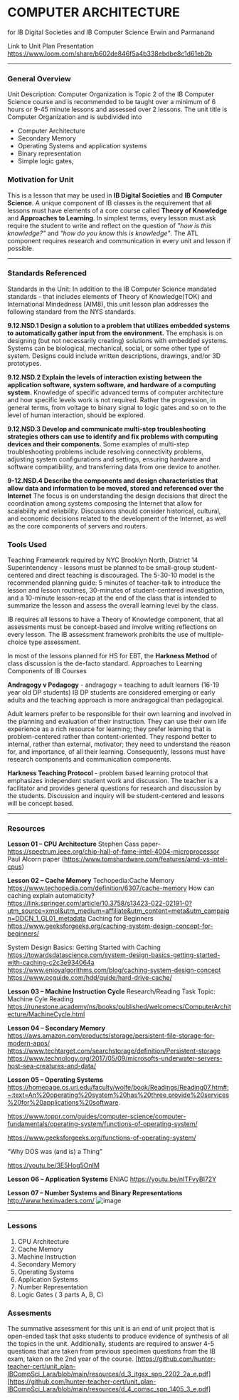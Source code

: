 # COMPUTER ARCHITECTURE 
for IB Digital Societies and IB Computer Science
Erwin and Parmanand


Link to Unit Plan Presentation https://www.loom.com/share/b602de846f5a4b338ebdbe8c1d61eb2b

-----

### General Overview
Unit Description: Computer Organization is Topic 2 of the IB Computer Science course and is recommended to be taught over a minimum of 6 hours or 9-45 minute lessons and assessed over 2 lessons. 
The unit title is Computer Organization and is subdivided into 
* Computer Architecture
* Secondary Memory
* Operating Systems and application systems
* Binary representation
* Simple logic gates,

### Motivation for Unit
This is a lesson that may be used in __IB Digital Societies__ and __IB Computer Science__.
A unique component of IB classes is the requirement that all lessons must have elements of a core course called **Theory of Knowledge** and **Approaches to Learning**.
In simplest terms, every lesson must ask require the student to write and reflect on the question of _"how is this knowledge?"_ and _"how do you know this is knowledge"_. The ATL component requires research and communication in every unit and lesson if possible.


---

### Standards Referenced
Standards in the Unit: In addition to the IB Computer Science mandated standards - that includes elements of Theory of Knowledge(TOK) and International Mindedness (AIM8), this unit lesson plan addresses the following standard from the NYS standards.

**9.12.NSD.1 Design a solution to a problem that utilizes embedded systems to automatically gather input from the environment.** The emphasis is on designing (but not necessarily creating) solutions with embedded systems. Systems can be biological, mechanical, social, or some other type of system. Designs could include written descriptions, drawings, and/or 3D prototypes. 

**9.12.NSD.2  Explain the levels of interaction existing between the application software, system software, and hardware of a computing system.** Knowledge of specific advanced terms of computer architecture and how specific levels work is not required. Rather the progression, in general terms, from voltage to binary signal to logic gates and so on to the level of human interaction, should be explored. 

**9.12.NSD.3 Develop and communicate multi-step troubleshooting strategies others can use to identify and fix problems with computing devices and their components.** Some examples of multi-step troubleshooting problems include resolving connectivity problems, adjusting system configurations and settings, ensuring hardware and software compatibility, and transferring data from one device to another. 

**9-12.NSD.4 Describe the components and design characteristics that allow data and information to be moved, stored and referenced over the Internet** The focus is on understanding the design decisions that direct the coordination among systems composing the Internet that allow for scalability and reliability. Discussions should consider historical, cultural, and economic decisions related to the development of the Internet, as well as the core components of servers and routers.


### Tools Used

Teaching Framework required by NYC Brooklyn North, District 14 Superintendency - lessons must be planned to be small-group student-centered and direct teaching is discouraged. The 5-30-10 model is the recommended planning guide: 5 minutes of teacher-talk to introduce the lesson and lesson routines, 30-minutes of student-centered investigation, and a 10-minute lesson-recap at the end of the class that is intended to summarize the lesson and assess the overall learning level by the class. 

IB requires all lessons to have a Theory of Knowledge component, that all assessments must be concept-based and  involve writing reflections on every lesson. The IB assessment framework prohibits the use of multiple-choice type assessment.

In most of the lessons planned for HS for EBT, the **Harkness Method** of class discussion is the de-facto standard.
Approaches to Learning Components of IB Courses

**Andragogy v Pedagogy** - andragogy = teaching to adult learners (16-19 year old DP students)
IB DP students are considered emerging or early adults and the teaching approach is more andragogical than pedagogical.

Adult learners prefer to be responsible for their own learning and involved in the planning and evaluation of their instruction.
They can use their own life experience as a rich resource for learning; they prefer learning that is problem-centered rather than content-oriented.
They respond better to internal, rather than external, motivator; they need to understand the reason for, and importance, of all their learning.
Consequently, lessons must have research components and communication components.


**Harkness Teaching Protocol** - problem based learning protocol that emphasizes independent student work and discussion. The teacher is a facilitator and provides general questions for research and discussion by the students. Discussion and inquiry will be student-centered and lessons will be concept based.



---

### Resources

**Lesson 01 –  CPU Architecture**
Stephen Cass paper- https://spectrum.ieee.org/chip-hall-of-fame-intel-4004-microprocessor
Paul Alcorn paper (https://www.tomshardware.com/features/amd-vs-intel-cpus)

**Lesson 02 – Cache Memory**
Techopedia:Cache Memory https://www.techopedia.com/definition/6307/cache-memory 
 How can caching explain automaticity? 
https://link.springer.com/article/10.3758/s13423-022-02191-0?utm_source=xmol&utm_medium=affiliate&utm_content=meta&utm_campaign=DDCN_1_GL01_metadata
Caching for Beginners 
https://www.geeksforgeeks.org/caching-system-design-concept-for-beginners/

System Design Basics: Getting Started with Caching
https://towardsdatascience.com/system-design-basics-getting-started-with-caching-c2c3e934064a
https://www.enjoyalgorithms.com/blog/caching-system-design-concept
https://www.pcguide.com/hdd/guide/hard-drive-cache/

**Lesson 03 – Machine Instruction Cycle**
Research/Reading Task Topic: Machine Cyle Reading https://runestone.academy/ns/books/published/welcomecs/ComputerArchitecture/MachineCycle.html

**Lesson 04 – Secondary Memory**
https://aws.amazon.com/products/storage/persistent-file-storage-for-modern-apps/ 
https://www.techtarget.com/searchstorage/definition/Persistent-storage
https://www.technology.org/2017/05/09/microsofts-underwater-servers-host-sea-creatures-and-data/

**Lesson 05 – Operating Systems**
https://homepage.cs.uri.edu/faculty/wolfe/book/Readings/Reading07.htm#:~:text=An%20operating%20system%20has%20three,provide%20services%20for%20applications%20software.

https://www.toppr.com/guides/computer-science/computer-fundamentals/operating-system/functions-of-operating-system/

https://www.geeksforgeeks.org/functions-of-operating-system/

“Why DOS was (and is) a Thing”

https://youtu.be/3E5Hog5OnIM

**Lesson 06 – Application Systems**
ENIAC
https://youtu.be/nITFvyBI72Y

**Lesson 07 – Number Systems and Binary Representations**
http://www.hexinvaders.com/
![image](https://user-images.githubusercontent.com/75814707/206884498-a5f83414-3558-405c-890e-d897a7fbeb02.png)


---

### Lessons

1. CPU Architecture
2. Cache Memory
3. Machine Instruction
4. Secondary Memory
5. Operating Systems
6. Application Systems
7. Number Representation
8. Logic Gates ( 3 parts  A, B, C)

### Assesments
The summative assessment for this unit is an end of unit project that is open-ended task that asks students to produce evidence of synthesis of all the topics in the unit. 
Additionally, students are required to answer 4-5 questions that are taken from previous specimen questions from the IB exam, taken on the 2nd year of the course.
[https://github.com/hunter-teacher-cert/unit_plan-IBCompSci_Lara/blob/main/resources/d_3_itgsx_spp_2202_2a_e.pdf]
[https://github.com/hunter-teacher-cert/unit_plan-IBCompSci_Lara/blob/main/resources/d_4_comsc_spp_1405_3_e.pdf]

